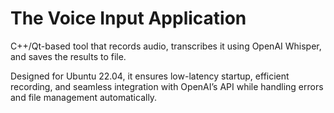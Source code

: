 # The Voice Input Application
C++/Qt-based tool that records audio, transcribes it using OpenAI Whisper, and saves the results to file.

Designed for Ubuntu 22.04, it ensures low-latency startup, efficient recording, and seamless integration with OpenAI’s API while handling errors and file management automatically.
